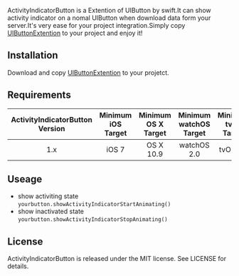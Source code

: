 ActivityIndicatorButton is a Extention of UIButton by swift.It can show activity indicator on a nomal UIButton when download data form your server.It's very ease for your project integration.Simply copy [UIButtonExtention](https://raw.githubusercontent.com/DeveloperJx/ActivityIndicatorButton/master/UIButtonExtension.swift) to your project and enjoy it! 

## Installation
Download and copy [UIButtonExtention](https://raw.githubusercontent.com/DeveloperJx/ActivityIndicatorButton/master/UIButtonExtension.swift) to your projetct.

## Requirements

| ActivityIndicatorButton Version | Minimum iOS Target  | Minimum OS X Target  | Minimum watchOS Target  | Minimum tvOS Target                                    |
|:--------------------:|:---------------------------:|:----------------------------:|:----------------------------:|:----------------------------:|
| 1.x | iOS 7 | OS X 10.9 | watchOS 2.0 | tvOS 9.0 | 

## Useage

- show activiting state   
`yourbutton.showActivityIndicatorStartAnimating()`
- show inactivated state 
`yourbutton.showActivityIndicatorStopAnimating()`

## License

ActivityIndicatorButton is released under the MIT license. See LICENSE for details.
